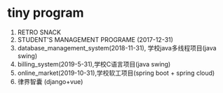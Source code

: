 # tiny program
1. RETRO SNACK
2. STUDENT'S MANAGEMENT PROGRAME  (2017-12-31)
3. database_management_system(2018-11-31), 学校java多线程项目(java swing)
4. billing_system(2019-5-31),学校C语言项目(java swing)
5. online_market(2019-10-31),学校软工项目(spring boot + spring cloud)
6. 律界智囊 (django+vue)